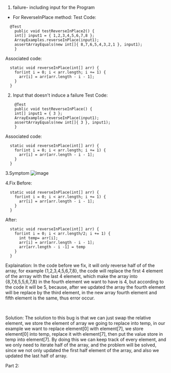 1. failure- including input for the Program
* For ReverseInPlace method:
Test Code:
```
  @Test 
	public void testReverseInPlace2() {
    int[] input1 = { 1,2,3,4,5,6,7,8 };
    ArrayExamples.reverseInPlace(input1);
    assertArrayEquals(new int[]{ 8,7,6,5,4,3,2,1 }, input1);
	}

```
Associated code:
```
  static void reverseInPlace(int[] arr) {
    for(int i = 0; i < arr.length; i += 1) {
      arr[i] = arr[arr.length - i - 1];
    }
  }
```
2. Input that doesn't induce a failure
   Test Code:
```
	@Test 
	public void testReverseInPlace() {
    int[] input1 = { 3 };
    ArrayExamples.reverseInPlace(input1);
    assertArrayEquals(new int[]{ 3 }, input1);
	}
```
Associated code:
```
  static void reverseInPlace(int[] arr) {
    for(int i = 0; i < arr.length; i += 1) {
      arr[i] = arr[arr.length - i - 1];
    }
  }
```
3.Symptom
![image](https://github.com/ziyexiaohei/cse15l-lab-reports/assets/146874199/d18383cf-a038-4a3f-b8dc-71b37c9700cc)


4.Fix
Before:
```
  static void reverseInPlace(int[] arr) {
    for(int i = 0; i < arr.length; i += 1) {
      arr[i] = arr[arr.length - i - 1];
    }
  }
```

After:
```
  static void reverseInPlace(int[] arr) {
    for(int i = 0; i < arr.length/2; i += 1) {
      int temp= arr[i];
      arr[i] = arr[arr.length - i - 1];
      arr[arr.length - i -1] = temp
    }
  }
```
Explaination: In the code before we fix, it will only reverse half of of the array, for example {1,2,3,4,5,6,7,8}, the code will replace the first 4 element of the arrray with the last 4 element, which make the array into {8,7,6,5,5,6,7,8} in the fourth element we want to have is 4, but according to the code it will be 5, because, after we updated the array the fourth element will be replace by the third element, in the new array fourth element and fifth element is the same, thus error occur.

<br>

Solution: The solution to this bug is that we can just swap the relative element, we store the element of array we going to replace into temp, in our example we want to replace element[0] with element[7], we store element[0] into temp, replace it with element[7], then put the value store in temp into element[7]. By doing this we can keep track of every element, and we only need to iterate half of the array, and the problem will be solved, since we not only updated the first half element of the array, and also we updated the last half of array.


Part 2:

